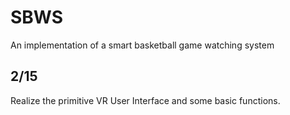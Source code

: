 # SBWS
An implementation of a smart basketball game watching system

## 2/15
Realize the primitive VR User Interface and some basic functions.
